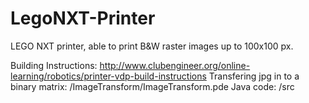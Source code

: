 # LegoNXT-Printer
LEGO NXT printer, able to print B&W raster images up to 100x100 px.

Building Instructions: http://www.clubengineer.org/online-learning/robotics/printer-vdp-build-instructions
Transfering jpg in to a binary matrix: /ImageTransform/ImageTransform.pde
Java code: /src
